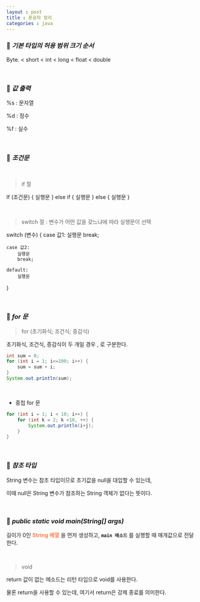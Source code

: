 ```yaml
---
layout : post
title : 혼공자 정리
categories : java
---
```


### 🔎 ***기본 타입의 허용 범위 크기 순서***

Byte. < short < int < long < float < double 

<br>

### 🔎 ***값 출력***

%s : 문자열 

%d : 정수

%f : 실수

<br>

### 🔎 ***조건문***

<br>

> if 절

If (조건문) {
    실행문
} else if {
    실행문
} else {
    실행문
}

<br>

> switch 절 : 변수가 어떤 값을 갖느냐에 따라 실행문이 선택

switch (변수) {
    case 값1: 
        실행문
        break;
    
    case 값2: 
        실행문
        break;

    default:
        실행문
}

<br> 

### 🔎 ***for 문***

> for (초기화식; 조건식; 중감식)

초기화식, 조건식, 증감식이 두 개일 경우 , 로 구분한다.

```java
int sum = 0;
for (int i = 1; i<=100; i++) {
    sum = sum + i;
}
System.out.println(sum);
```

<br>

- 중첩 for 문

```java
for (int i = 1; i < 10; i++) {
    for (int k = 2; k <10, ++) {
        System.out.println(i+j);
    }
}
```

<br>

### 🔎 ***참조 타입***

String 변수는 참조 타입이므로 초기값을 null을 대입할 수 있는데, 

이때 null은 String 변수가 참조하는 String 객체가 없다는 뜻이다.


<br>

### 🔎 ***public static void main(String[] args)***

길이가 0인 <span style="color:#FF7F50">**String 배열**</span> 을 먼저 생성하고, **`main 메소드`** 를 실행할 때 매개값으로 전달한다.

<br>

> void

return 값이 없는 메소드는 리턴 타입으로 void를 사용한다.

물론 return을 사용할 수 있는데, 여기서 return은 강제 종료를 의미한다.

